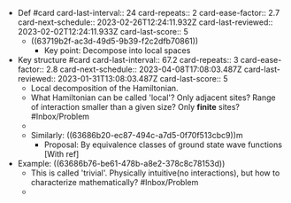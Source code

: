 - Def #card
  card-last-interval:: 24
  card-repeats:: 2
  card-ease-factor:: 2.7
  card-next-schedule:: 2023-02-26T12:24:11.932Z
  card-last-reviewed:: 2023-02-02T12:24:11.933Z
  card-last-score:: 5
	- ((63719b2f-ac3d-49d5-9b39-f2c2dfb70861))
		- Key point: Decompose into local spaces
- Key structure #card
  card-last-interval:: 67.2
  card-repeats:: 3
  card-ease-factor:: 2.8
  card-next-schedule:: 2023-04-08T17:08:03.487Z
  card-last-reviewed:: 2023-01-31T13:08:03.487Z
  card-last-score:: 5
	- Local decomposition of the Hamiltonian.
	- What Hamiltonian can be called 'local'? Only adjacent sites? Range of interaction smaller than a given size? Only **finite** sites? #Inbox/Problem
	-
	- Similarly: ((63686b20-ec87-494c-a7d5-0f70f513cbc9))m
		- Proposal: By equivalence classes of ground state wave functions [With ref]
- Example: ((63686b76-be61-478b-a8e2-378c8c78153d))
	- This is called 'trivial'. Physically intuitive(no interactions), but how to characterize mathematically? #Inbox/Problem
	-